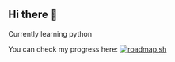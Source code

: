 ## Hi there 👋

Currently learning python


You can check my progress here:
[![roadmap.sh](https://roadmap.sh/card/tall/6883511686548d698af7cb90?variant=dark)](https://roadmap.sh)



